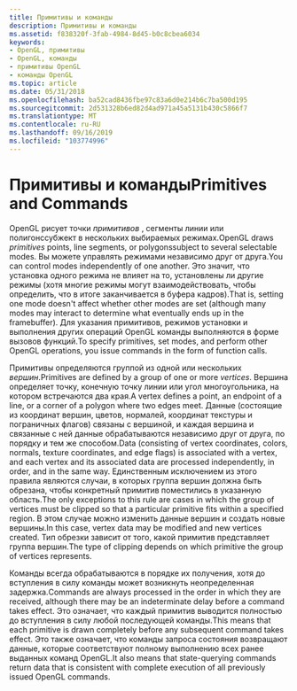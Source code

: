 ```yaml
---
title: Примитивы и команды
description: Примитивы и команды
ms.assetid: f838320f-3fab-4984-8d45-b0c8cbea6034
keywords:
- OpenGL, примитивы
- OpenGL, команды
- примитивы OpenGL
- команды OpenGL
ms.topic: article
ms.date: 05/31/2018
ms.openlocfilehash: ba52cad8436fbe97c83a6d0e214b6c7ba500d195
ms.sourcegitcommit: 2d531328b6ed82d4ad971a45a5131b430c5866f7
ms.translationtype: MT
ms.contentlocale: ru-RU
ms.lasthandoff: 09/16/2019
ms.locfileid: "103774996"
---
```

# <a name="primitives-and-commands"></a><span data-ttu-id="640bb-107">Примитивы и команды</span><span class="sxs-lookup"><span data-stu-id="640bb-107">Primitives and Commands</span></span>

<span data-ttu-id="640bb-108">OpenGL рисует точки *примитивов* , сегменты линии или полигонссубжект в нескольких выбираемых режимах.</span><span class="sxs-lookup"><span data-stu-id="640bb-108">OpenGL draws *primitives* points, line segments, or polygonssubject to several selectable modes.</span></span> <span data-ttu-id="640bb-109">Вы можете управлять режимами независимо друг от друга.</span><span class="sxs-lookup"><span data-stu-id="640bb-109">You can control modes independently of one another.</span></span> <span data-ttu-id="640bb-110">Это значит, что установка одного режима не влияет на то, установлены ли другие режимы (хотя многие режимы могут взаимодействовать, чтобы определить, что в итоге заканчивается в буфера кадров).</span><span class="sxs-lookup"><span data-stu-id="640bb-110">That is, setting one mode doesn't affect whether other modes are set (although many modes may interact to determine what eventually ends up in the framebuffer).</span></span> <span data-ttu-id="640bb-111">Для указания примитивов, режимов установки и выполнения других операций OpenGL команды выполняются в форме вызовов функций.</span><span class="sxs-lookup"><span data-stu-id="640bb-111">To specify primitives, set modes, and perform other OpenGL operations, you issue commands in the form of function calls.</span></span>

<span data-ttu-id="640bb-112">Примитивы определяются группой из одной или нескольких *вершин*.</span><span class="sxs-lookup"><span data-stu-id="640bb-112">Primitives are defined by a group of one or more *vertices*.</span></span> <span data-ttu-id="640bb-113">Вершина определяет точку, конечную точку линии или угол многоугольника, на котором встречаются два края.</span><span class="sxs-lookup"><span data-stu-id="640bb-113">A vertex defines a point, an endpoint of a line, or a corner of a polygon where two edges meet.</span></span> <span data-ttu-id="640bb-114">Данные (состоящие из координат вершин, цветов, нормалей, координат текстуры и пограничных флагов) связаны с вершиной, и каждая вершина и связанные с ней данные обрабатываются независимо друг от друга, по порядку и тем же способом.</span><span class="sxs-lookup"><span data-stu-id="640bb-114">Data (consisting of vertex coordinates, colors, normals, texture coordinates, and edge flags) is associated with a vertex, and each vertex and its associated data are processed independently, in order, and in the same way.</span></span> <span data-ttu-id="640bb-115">Единственным исключением из этого правила являются случаи, в которых группа вершин должна быть обрезана, чтобы конкретный примитив поместились в указанную область.</span><span class="sxs-lookup"><span data-stu-id="640bb-115">The only exceptions to this rule are cases in which the group of vertices must be clipped so that a particular primitive fits within a specified region.</span></span> <span data-ttu-id="640bb-116">В этом случае можно изменить данные вершин и создать новые вершины.</span><span class="sxs-lookup"><span data-stu-id="640bb-116">In this case, vertex data may be modified and new vertices created.</span></span> <span data-ttu-id="640bb-117">Тип обрезки зависит от того, какой примитив представляет группа вершин.</span><span class="sxs-lookup"><span data-stu-id="640bb-117">The type of clipping depends on which primitive the group of vertices represents.</span></span>

<span data-ttu-id="640bb-118">Команды всегда обрабатываются в порядке их получения, хотя до вступления в силу команды может возникнуть неопределенная задержка.</span><span class="sxs-lookup"><span data-stu-id="640bb-118">Commands are always processed in the order in which they are received, although there may be an indeterminate delay before a command takes effect.</span></span> <span data-ttu-id="640bb-119">Это означает, что каждый примитив выводится полностью до вступления в силу любой последующей команды.</span><span class="sxs-lookup"><span data-stu-id="640bb-119">This means that each primitive is drawn completely before any subsequent command takes effect.</span></span> <span data-ttu-id="640bb-120">Это также означает, что команды запроса состояния возвращают данные, которые соответствуют полному выполнению всех ранее выданных команд OpenGL.</span><span class="sxs-lookup"><span data-stu-id="640bb-120">It also means that state-querying commands return data that is consistent with complete execution of all previously issued OpenGL commands.</span></span>

 

 





